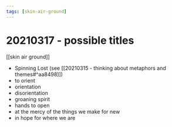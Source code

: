 ```yaml
---
tags: [skin-air-ground] 
---
```


# 20210317 - possible titles

[[skin air ground]]

- Spinning Lost (see [[20210315 - thinking about metaphors and themes#^aa8498]])
- to orient
- orientation
- disorientation
- groaning spirit
- hands to open 
- at the mercy of the things we make for new
- in hope for where we are